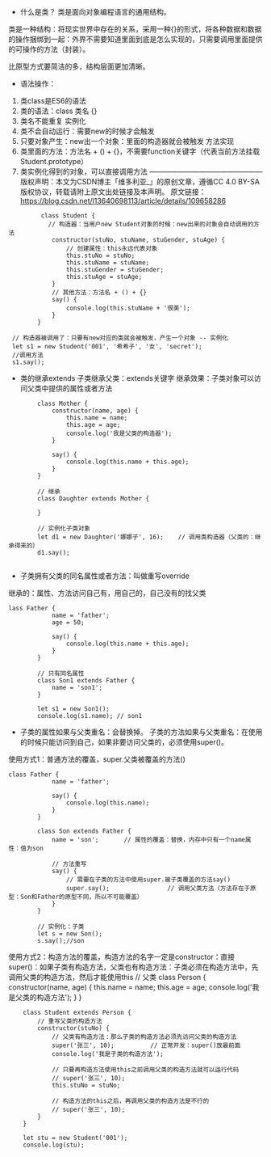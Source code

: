 * 什么是类？
类是面向对象编程语言的通用结构。

类是一种结构：将现实世界中存在的关系，采用一种{}的形式，将各种数据和数据的操作捆绑到一起：外界不需要知道里面到底是怎么实现的，只需要调用里面提供的可操作的方法（封装）。

比原型方式要简洁的多，结构层面更加清晰。
* 语法操作：
1. 类class是ES6的语法
2. 类的语法：class 类名 {}
3. 类名不能重复
实例化
4. 类不会自动运行：需要new的时候才会触发
5. 只要对象产生：new出一个对象：里面的构造器就会被触发
方法实现
6. 类里面的方法：方法名 + () + {}，不需要function关键字（代表当前方法挂载Student.prototype）
7. 类实例化得到的对象，可以直接调用方法
————————————————
版权声明：本文为CSDN博主「维多利亚_」的原创文章，遵循CC 4.0 BY-SA版权协议，转载请附上原文出处链接及本声明。
原文链接：https://blog.csdn.net/l13640698113/article/details/109658286
```
         class Student {
           // 构造器：当用户new Student对象的时候：new出来的对象会自动调用的方法
            constructor(stuNo, stuName, stuGender, stuAge) {
                // 创建属性：this永远代表对象
                this.stuNo = stuNo;
                this.stuName = stuName;
                this.stuGender = stuGender;
                this.stuAge = stuAge;
            }
            // 其他方法：方法名 + () + {}
            say() {
                console.log(this.stuName + '很美');
            }
        }

 // 构造器被调用了：只要有new对应的类就会被触发，产生一个对象 -- 实例化
 let s1 = new Student('001', '希希子', '女', 'secret'); 
 //调用方法
 s1.say();

```
* 类的继承extends
子类继承父类：extends关键字
继承效果：子类对象可以访问父类中提供的属性或者方法
```
        class Mother {
            constructor(name, age) {
                this.name = name;
                this.age = age;
                console.log('我是父类的构造器');
            }

            say() {
                console.log(this.name + this.age);
            }
        }

        // 继承
        class Daughter extends Mother {

        }

        // 实例化子类对象
        let d1 = new Daughter('娜娜子', 16);    // 调用类构造器（父类的：继承得来的）
        d1.say();


```
* 子类拥有父类的同名属性或者方法：叫做重写override

继承的：属性、方法访问自己有，用自己的，自己没有的找父类
```
lass Father {
            name = 'father';
            age = 50;

            say() {
                console.log(this.name + this.age);
            }
        }

        // 只有同名属性
        class Son1 extends Father {
            name = 'son1';
        }

        let s1 = new Son1();
        console.log(s1.name); // son1

```
* 子类的属性如果与父类重名：会替换掉。
子类的方法如果与父类重名：在使用的时候只能访问到自己，如果非要访问父类的，必须使用super()。

使用方式1：普通方法的覆盖，super.父类被覆盖的方法()
```
class Father {
            name = 'father';

            say() {
                console.log(this.name);
            }
        }

        class Son extends Father {
            name = 'son';       // 属性的覆盖：替换，内存中只有一个name属性：值为son

            // 方法重写
            say() {
                // 需要在子类的方法中使用super.被子类覆盖的方法say()
                super.say();                // 调用父类方法（方法存在于原型：Son和Father的原型不同，所以不可能覆盖）
            }
        }

        // 实例化：子类
        let s = new Son();
        s.say();//son

```
使用方式2：构造方法的覆盖，构造方法的名字一定是constructor：直接super()：如果子类有构造方法，父类也有构造方法：子类必须在构造方法中，先调用父类的构造方法，然后才能使用this
        // 父类
        class Person {
            constructor(name, age) {
                this.name = name;
                this.age = age;
                console.log('我是父类的构造方法');
            }
        }

        class Student extends Person {
            // 重写父类的构造方法
            constructor(stuNo) {
                // 父类有构造方法：那么子类的构造方法必须先访问父类的构造方法
                super('张三', 10);          // 正常开发：super()放最前面
                console.log('我是子类的构造方法');

                // 只要再构造方法使用this之前调用父类的构造方法就可以运行代码
                // super('张三', 10);
                this.stuNo = stuNo;

                // 构造方法的this之后，再调用父类的构造方法是不行的
                // super('张三', 10);
            }
        }

        let stu = new Student('001');
        console.log(stu);
